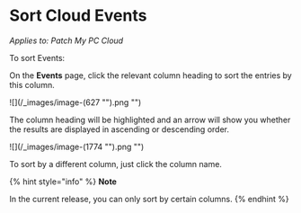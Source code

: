 # Sort Cloud Events

_Applies to: Patch My PC Cloud_

To sort Events:

On the **Events** page, click the relevant column heading to sort the entries by this column.

!\[]\(/\_images/image-(627 "").png "")

The column heading will be highlighted and an arrow will show you whether the results are displayed in ascending or descending order.

!\[]\(/\_images/image-(1774 "").png "")

To sort by a different column, just click the column name.

{% hint style="info" %}
**Note**

In the current release, you can only sort by certain columns.
{% endhint %}
